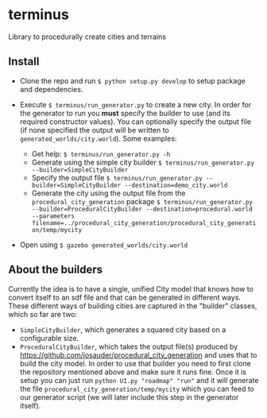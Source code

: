 # terminus
Library to procedurally create cities and terrains

## Install

- Clone the repo and run `$ python setup.py develop` to setup package and dependencies. 
- Execute `$ terminus/run_generator.py` to create a new city. In order for the generator to run you **must** specify the builder to use (and its required constructor values). You can optionally specify the output file (if none specified the output will be written to `generated_worlds/city.world`).
Some examples:

    * Get help: `$ terminus/run_generator.py -h` 
    * Generate using the simple city builder `$ terminus/run_generator.py --builder=SimpleCityBuilder`
    * Specify the output file `$ terminus/run_generator.py --builder=SimpleCityBuilder --destination=demo_city.world`
    * Generate the city using the output file from the `procedural_city_generation` package `$ terminus/run_generator.py --builder=ProceduralCityBuilder --destination=procedural.world --parameters filename=../procedural_city_generation/procedural_city_generation/temp/mycity`    

- Open using `$ gazebo generated_worlds/city.world`

## About the builders

Currently the idea is to have a single, unified City model that knows how to convert itself to an sdf file and that can be generated in different ways. These different ways of building cities are captured in the "builder" classes, which so far are two:

- `SimpleCityBuilder`, which generates a squared city based on a configurable size.
- `ProceduralCityBuilder`, which takes the output file(s) produced by https://github.com/josauder/procedural_city_generation and uses that to build the city model. In order to use that builder you need to first clone the repository mentioned above and make sure it runs fine. Once it is setup you can just run `python UI.py "roadmap" "run"` and it will generate the file `procedural_city_generation/temp/mycity` which you can feed to our generator script (we will later include this step in the generator itself).
